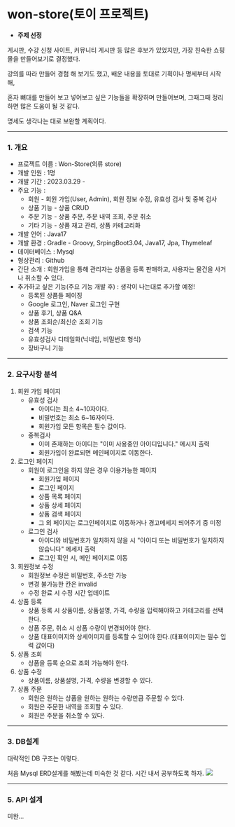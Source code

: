 # won-store(토이 프로젝트)

-   **주제 선정** 

게시판, 수강 신청 사이트, 커뮤니티 게시판 등 많은 후보가 있었지만, 가장 친숙한 쇼핑몰을 만들어보기로 결정했다.

강의를 따라 만들어 경험 해 보기도 했고, 배운 내용을 토대로 기획이나 명세부터 시작해,

혼자 뼈대를 만들어 보고 넣어보고 싶은 기능들을 확장하며 만들어보며, 그때그때 정리하면 많은 도움이 될 것 같다.

명세도 생각나는 대로 보완할 계획이다.

---

### **1\. 개요**

-   프로젝트 이름 : Won-Store(의류 store)
-   개발 인원 : 1명
-   개발 기간 : 2023.03.29 -
-   주요 기능 :
    -   회원 - 회원 가입(User, Admin), 회원 정보 수정, 유효성 검사 및 중복 검사
    -   상품 기능 - 상품 CRUD
    -   주문 기능 - 상품 주문, 주문 내역 조회, 주문 취소
    -   기타 기능 - 상품 재고 관리, 상품 카테고리화
-   개발 언어 : Java17
-   개발 환경 : Gradle - Groovy, SrpingBoot3.04, Java17, Jpa, Thymeleaf
-   데이터베이스 : Mysql
-   형상관리 : Github
-   간단 소개 : 회원가입을 통해 관리자는 상품을 등록 판매하고, 사용자는 물건을 사거나 취소할 수 있다.
-   추가하고 싶은 기능(주요 기능 개발 후) : 생각이 나는대로 추가할 예정!
    -   등록된 상품들 페이징
    -   Google 로그인, Naver 로그인 구현
    -   상품 후기, 상품 Q&A
    -   상품 조회순/최신순 조회 기능
    -   검색 기능
    -   유효성검사 디테일화(닉네임, 비밀번호 형식)
    -   장바구니 기능

---

### **2\. 요구사항 분석**

1.  회원 가입 페이지
    -   유효성 검사
        -   아이디는 최소 4~10자이다.
        -   비밀번호는 최소 6~16자이다.
        -   회원가입 모든 항목은 필수 값이다.
    -   중복검사
        -   이미 존재하는 아이디는 "이미 사용중인 아이디입니다." 메시지 출력
        -   회원가입이 완료되면 메인페이지로 이동한다.
2.  로그인 페이지
    -   회원이 로그인을 하지 않은 경우 이용가능한 페이지
        -   회원가입 페이지
        -   로그인 페이지
        -   상품 목록 페이지
        -   상품 상세 페이지
        -   상품 검색 페이지
        -   그 외 페이지는 로그인페이지로 이동하거나 경고메세지 띄어주기 중 미정
    -   로그인 검사
        -   아이디와 비밀번호가 일치하지 않을 시 "아이디 또는 비밀번호가 일치하지 않습니다" 메세지 출력
        -   로그인 확인 시, 메인 페이지로 이동
3.  회원정보 수정
    -   회원정보 수정은 비밀번호, 주소만 가능
    -   변경 불가능한 칸은 invalid
    -   수정 완료 시 수정 시간 업데이트
4.  상품 등록
    -   상품 등록 시 상품이름, 상품설명, 가격, 수량을 입력해야하고 카테고리를 선택한다.
    -   상품 주문, 취소 시 상품 수량이 변경되어야 한다.
    -   상품 대표이미지와 상세이미지를 등록할 수 있어야 한다.(대표이미지는 필수 입력 값이다)
5.  상품 조회
    -   상품을 등록 순으로 조회 가능해야 한다.
6.  상품 수정
    -   상품이름, 상품설명, 가격, 수량을 변경할 수 있다.
7.  상품 주문
    -   회원은 원하는 상품을 원하는 원하는 수량만큼 주문할 수 있다.
    -   회원은 주문한 내역을 조회할 수 있다.
    -   회원은 주문을 취소할 수 있다.

---

### **3\. DB설계**

대략적인 DB 구조는 이렇다.

처음 Mysql ERD설계를 해봤는데 미숙한 것 같다. 시간 내서 공부하도록 하자.
![](https://img1.daumcdn.net/thumb/R1280x0/?scode=mtistory2&fname=https%3A%2F%2Fblog.kakaocdn.net%2Fdn%2Fcuks5q%2Fbtr43ZwqFQj%2FguRrWIRtBvL7kNqRIkTqTk%2Fimg.png)

---

### **5\. API 설계**

미완...
